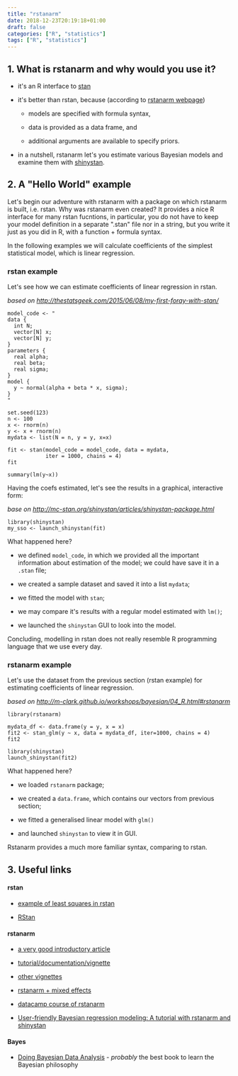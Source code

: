 ```yaml
---
title: "rstanarm"
date: 2018-12-23T20:19:18+01:00
draft: false
categories: ["R", "statistics"]
tags: ["R", "statistics"]
---
```


## 1. What is rstanarm and why would you use it?

* it's an R interface to [stan](https://mc-stan.org/)

* it's better than rstan, because (according to [rstanarm webpage](https://mc-stan.org/users/interfaces/rstanarm))

    * models are specified with formula syntax,

    * data is provided as a data frame, and

    * additional arguments are available to specify priors.

* in a nutshell, rstanarm let's you estimate various Bayesian models and examine them with [shinystan](https://mc-stan.org/users/interfaces/shinystan).

## 2. A "Hello World" example

Let's begin our adventure with rstanarm with a package on which rstanarm is built, i.e. rstan. Why was rstanarm even created? It provides a nice R interface for many rstan fucntions, in particular, you do not have to keep your model definition in a separate ".stan" file nor in a string, but you write it just as you did in R, with a function + formula syntax. 

In the following examples we will calculate coefficients of the simplest statistical model, which is linear regression.

### rstan example

Let's see how we can estimate coefficients of linear regression in rstan.

*based on http://thestatsgeek.com/2015/06/08/my-first-foray-with-stan/*

```
model_code <- "
data {
  int N;
  vector[N] x;
  vector[N] y;
}
parameters {
  real alpha;
  real beta;
  real sigma;
}
model {
  y ~ normal(alpha + beta * x, sigma);
}
"

set.seed(123)
n <- 100
x <- rnorm(n)
y <- x + rnorm(n)
mydata <- list(N = n, y = y, x=x)

fit <- stan(model_code = model_code, data = mydata, 
            iter = 1000, chains = 4)
fit

summary(lm(y~x))
```

Having the coefs estimated, let's see the results in a graphical, interactive form:

*base on http://mc-stan.org/shinystan/articles/shinystan-package.html*

```
library(shinystan)
my_sso <- launch_shinystan(fit)
```

What happened here?

* we defined `model_code`, in which we provided all the important information about estimation of the model; we could have save it in a `.stan` file;

* we created a sample dataset and saved it into a list `mydata`;

* we fitted the model with `stan`;

* we may compare it's results with a regular model estimated with `lm()`;

* we launched the `shinystan` GUI to look into the model.

Concluding, modelling in rstan does not really resemble R programming language that we use every day.

### rstanarm example

Let's use the dataset from the previous section (rstan example) for estimating coefficients of linear regression.

*based on http://m-clark.github.io/workshops/bayesian/04_R.html#rstanarm*

```
library(rstanarm)

mydata_df <- data.frame(y = y, x = x)
fit2 <- stan_glm(y ~ x, data = mydata_df, iter=1000, chains = 4)
fit2

library(shinystan)
launch_shinystan(fit2)
```

What happened here?

* we loaded `rstanarm` package;

* we created a `data.frame`, which contains our vectors from previous section;

* we fitted a generalised linear model with `glm()`

* and launched `shinystan` to view it in GUI.

Rstanarm provides a much more familiar syntax, comparing to rstan.

## 3. Useful links

#### rstan

* [example of least squares in rstan](http://thestatsgeek.com/2015/06/08/my-first-foray-with-stan/)

* [RStan](https://mc-stan.org/users/interfaces/rstan.html)

#### rstanarm

* [a very good introductory article](http://m-clark.github.io/workshops/bayesian/04_R.html#rstanarm)

* [tutorial/documentation/vignette](https://cran.r-project.org/web/packages/rstanarm/vignettes/rstanarm.html)

* [other vignettes](http://mc-stan.org/rstanarm/articles/)

* [rstanarm + mixed effects](http://kemacdonald.com/materials/langcog_rstanarm_tutorial_sleep.nb.html)

* [datacamp course of rstanarm](https://www.datacamp.com/courses/bayesian-regression-modeling-with-rstanarm)

* [User-friendly Bayesian regression modeling: A tutorial with rstanarm and shinystan](http://www.tqmp.org/RegularArticles/vol14-2/p099/p099.pdf)

#### Bayes

* [Doing Bayesian Data Analysis](https://www.goodreads.com/book/show/9003187-doing-bayesian-data-analysis) - *probably* the best book to learn the Bayesian philosophy
